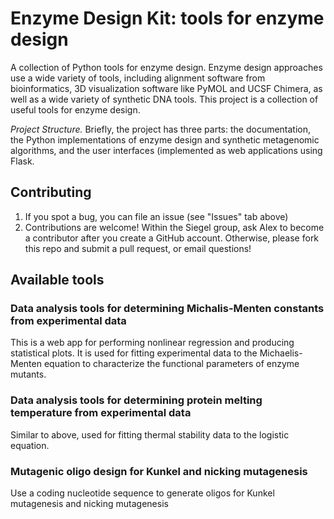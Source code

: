 # Enzyme Design Kit: tools for enzyme design 

A collection of Python tools for enzyme design. Enzyme design approaches use a wide variety of tools, including alignment software from bioinformatics, 3D visualization software like PyMOL and UCSF Chimera, as well as a wide variety of synthetic DNA tools. This project is a collection of useful tools for enzyme design.

*Project Structure.* Briefly, the project has three parts: the documentation, the Python implementations of enzyme design and synthetic metagenomic algorithms, and the user interfaces (implemented as web applications using Flask. 

## Contributing 

1. If you spot a bug, you can file an issue (see "Issues" tab above)
1. Contributions are welcome! Within the Siegel group, ask Alex to become a contributor after you create a GitHub account. Otherwise, please fork this repo and submit a pull request, or email questions! 

## Available tools 

### Data analysis tools for determining Michalis-Menten constants from experimental data 

This is a web app for performing nonlinear regression and producing statistical plots. It is used for fitting experimental data to the Michaelis-Menten equation to characterize the functional parameters of enzyme mutants. 

### Data analysis tools for determining protein melting temperature from experimental data 

Similar to above, used for fitting thermal stability data to the logistic equation. 

### Mutagenic oligo design for Kunkel and nicking mutagenesis 

Use a coding nucleotide sequence to generate oligos for Kunkel mutagenesis and nicking mutagenesis 

